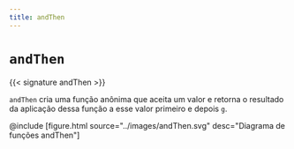 ```yaml
---
title: andThen
---
```


# `andThen`

{{< signature andThen >}}

`andThen` cria uma função anônima que aceita um valor e retorna o resultado da aplicação dessa função a esse valor primeiro e depois `g`.

@include [figure.html source="../images/andThen.svg" desc="Diagrama de funções andThen"]
